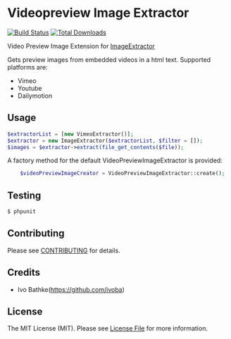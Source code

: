 # Videopreview Image Extractor

[![Build Status](https://secure.travis-ci.org/ivoba/videopreview-image-extractor.png?branch=master)](http://travis-ci.org/ivoba/videopreview-image-extractor)
[![Total Downloads](https://poser.pugx.org/ivoba/videopreview-image-extractor/downloads.png)](https://packagist.org/packages/ivoba/videopreview-image-extractor)

Video Preview Image Extension for [ImageExtractor](https://github.com/ivoba/image-extractor)

Gets preview images from embedded videos in a html text.
Supported platforms are:

- Vimeo
- Youtube
- Dailymotion

## Usage

``` php
$extractorList = [new VimeoExtractor()];
$extractor = new ImageExtractor($extractorList, $filter = []);
$images = $extractor->extract(file_get_contents($file));
```

A factory method for the default VideoPreviewImageExtractor is provided:

``` php
    $videoPreviewImageCreator = VideoPreviewImageExtractor::create();
```

## Testing

``` bash
$ phpunit
```

## Contributing

Please see [CONTRIBUTING](https://github.com/ivoba/videopreview-image-extractor/blob/master/CONTRIBUTING.md) for details.


## Credits

- Ivo Bathke(https://github.com/ivoba)


## License

The MIT License (MIT). Please see [License File](https://github.com/ivoba/videopreview-image-extractor/blob/master/LICENSE) for more information.
